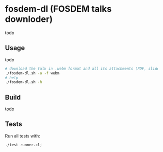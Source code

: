 # fosdem-dl (FOSDEM talks downloder)

todo

## Usage

todo

```sh
# download the talk in .webm format and all its attachments (PDF, slides, etc)
./fosdem-dl.sh -a -f webm
# help
./fosdem-dl.sh -h
```

## Build

todo

## Tests

Run all tests with:

```sh
./test-runner.clj
```
